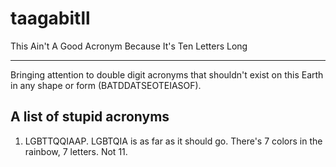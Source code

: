 # taagabitll
This Ain't A Good Acronym Because It's Ten Letters Long
***
Bringing attention to double digit acronyms that shouldn't exist on this Earth in any shape or form (BATDDATSEOTEIASOF).
## A list of stupid acronyms
1. LGBTTQQIAAP. LGBTQIA is as far as it should go. There's 7 colors in the rainbow, 7 letters. Not 11.
